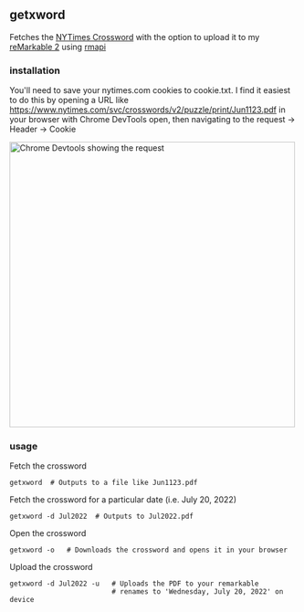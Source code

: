 ## getxword

Fetches the [NYTimes Crossword](https://www.nytimes.com/crosswords) with the option to upload it to my [reMarkable 2](https://remarkable.com/) using [rmapi](https://github.com/juruen/rmapi)

### installation

You'll need to save your nytimes.com cookies to cookie.txt. I find it easiest to do this by opening a URL like https://www.nytimes.com/svc/crosswords/v2/puzzle/print/Jun1123.pdf in your browser with Chrome DevTools open, then navigating to the request -> Header -> Cookie

<img src="https://github.com/jdan/getxword/assets/287268/d89190cf-034d-44f4-9f12-bcd1d9afdf5c" width="500" alt="Chrome Devtools showing the request">

### usage

Fetch the crossword

```
getxword  # Outputs to a file like Jun1123.pdf
```

Fetch the crossword for a particular date (i.e. July 20, 2022)

```
getxword -d Jul2022  # Outputs to Jul2022.pdf
```

Open the crossword

```
getxword -o   # Downloads the crossword and opens it in your browser
```

Upload the crossword

```
getxword -d Jul2022 -u   # Uploads the PDF to your remarkable
                         # renames to 'Wednesday, July 20, 2022' on device
```
